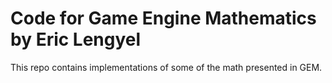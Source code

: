 # Code for Game Engine Mathematics by Eric Lengyel

This repo contains implementations of some of the math presented in GEM.
